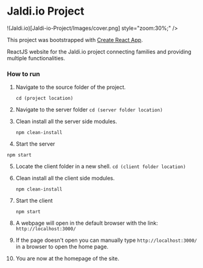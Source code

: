 # Jaldi.io Project

!(Jaldi.io)[Jaldi-io-Project/Images/cover.png] style="zoom:30%;" />



This project was bootstrapped with [Create React App](https://github.com/facebookincubator/create-react-app).

ReactJS website for the Jaldi.io project connecting families and providing multiple functionalities.



### How to run

1. Navigate to the source folder of the project.

   ```
   cd (project location)
   ```

2. Navigate to the server folder `cd (server folder location)`

3. Clean install all the server side modules.

   ```
   npm clean-install
   ```

4.  Start the server

   ```
   npm start
   ```

5. Locate the client folder in a new shell. `cd (client folder location)`

6. Clean install all the client side modules.

   ```
   npm clean-install
   ```

7. Start the client

   ```
   npm start
   ```

8. A webpage will open in the default browser with the link: `http://localhost:3000/`

9. If the page doesn't open you can manually type `http://localhost:3000/` in a browser to open the home page.

10. You are now at the homepage of the site.
